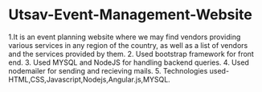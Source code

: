 # Utsav-Event-Management-Website
1.It is an event planning website where we may find vendors providing various services in any region of the country, 
as well as a list of vendors and the services provided by them. 
2. Used bootstrap framework for front end. 
3. Used MYSQL and NodeJS for handling backend queries. 
4. Used nodemailer for sending and recieving mails.
5. Technologies used-HTML,CSS,Javascript,Nodejs,Angular.js,MYSQL.
